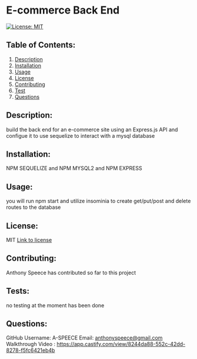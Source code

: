 # E-commerce Back End

[![License: MIT](https://img.shields.io/badge/License-MIT-yellow.svg)](https://opensource.org/licenses/MIT)

## Table of Contents:

1. [Description](#description)
2. [Installation](#installation)
3. [Usage](#usage)
4. [License](#license)
5. [Contributing](#contributing)
6. [Test](#tests)
7. [Questions](#questions)

## Description:

build the back end for an e-commerce site using an Express.js API and configue it to use sequelize to interact with a mysql database

## Installation:

NPM SEQUELIZE and NPM MYSQL2 and NPM EXPRESS

## Usage:

you will run npm start and utilize insominia to create get/put/post and delete routes to the database

## License:

MIT
[Link to license](https://opensource.org/licenses/MIT)

## Contributing:

Anthony Speece has contributed so far to this project

## Tests:

no testing at the moment has been done

## Questions:

GitHub Username: A-SPEECE
Email: anthonyspeece@gmail.com
Walkthrough Video : https://app.castify.com/view/8244da88-552c-42dd-8278-f5fc6421eb4b
